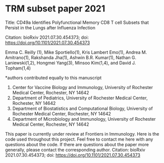 # TRM subset paper 2021

Title: CD49a Identifies Polyfunctional Memory CD8 T cell Subsets that Persist in the Lungs after Influenza Infection

Citation: bioRxiv 2021.07.30.454373; doi: https://doi.org/10.1101/2021.07.30.454373 

Emma C. Reilly (1), Mike Sportiello(1), Kris Lambert Emo(1), Andrea M. Amitrano(1), Rakshanda Jha(1), Ashwin B.R. Kumar(1), Nathan G. Laniewski(1,2), Hongmei Yang(3), Minsoo Kim(1,4), and David J. Topham(1,4)

*authors contributed equally to this manuscript
1. Center for Vaccine Biology and Immunology, University of Rochester Medical Center, Rochester, NY 14642
2. Department of Pediatrics, University of Rochester Medical Center, Rochester, NY 14642
3. Department of Biostatistics and Computational Biology, University of Rochester Medical Center, Rochester, NY 14642
4. Department of Microbiology and Immunology, University of Rochester Medical Center, Rochester, NY 14642

This paper is currently under review at Frontiers in Immunology. Here is the code used throughout this project. Feel free to contact me here with any questions about the code. If there are questions about the paper more generally, please contact the corresponding author. Citation: bioRxiv 2021.07.30.454373; doi: https://doi.org/10.1101/2021.07.30.454373 
